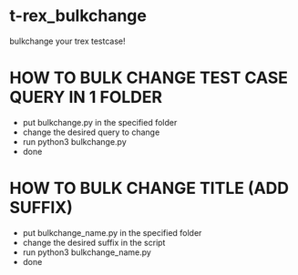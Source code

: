 # t-rex_bulkchange
bulkchange your trex testcase!

# HOW TO BULK CHANGE TEST CASE QUERY IN 1 FOLDER
- put bulkchange.py in the specified folder
- change the desired query to change
- run python3 bulkchange.py
- done

# HOW TO BULK CHANGE TITLE (ADD SUFFIX)
- put bulkchange_name.py in the specified folder
- change the desired suffix in the script
- run python3 bulkchange_name.py
- done
